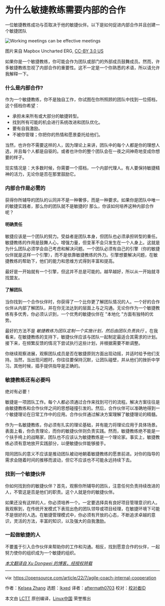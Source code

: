 [#]: subject: "Why Agile coaches need internal cooperation"
[#]: via: "https://opensource.com/article/22/7/agile-coach-internal-cooperation"
[#]: author: "Kelsea Zhang https://opensource.com/users/kelsea-zhang"
[#]: collector: "lkxed"
[#]: translator: "aftermath0703"
[#]: reviewer: " "
[#]: publisher: " "
[#]: url: " "

为什么敏捷教练需要内部的合作
======
一位敏捷教练成功与否取决于他的敏捷伙伴。以下是如何促进内部合作并且创建一个敏捷团队

![Working meetings can be effective meetings][1]

图片来自 Mapbox Uncharted ERG, [CC-BY 3.0 US][2]

如果你是一个敏捷教练，你可能会作为团队或部门的外部成员鼓舞成员。然而，许多敏捷教练忽视了内部合作的重要性。这不一定是一个你熟悉的术语，所以请允许我解释一下。

### 什么是内部合作?

作为一个敏捷教练，你不是独自工作，你试图在你所照顾的团队中找到一位搭档，这个搭档你希望：

* 承担未来所有或大部分的敏捷转型。
* 找到所有可能的机会进行系统改进和团队优化。
* 要有自我激励。
* 不被你管理；你把你的热情和愿景委托给他们。

当然，也许你不需要这样的人，因为理论上来讲，团队中的每个人都是你的理想人选，并且每个人都是自驱的。或者也许你的整个团队会在一夜之间神奇地变成你想要的样子。

现实情况是：大多数时候，你需要一个搭档，一个内部代理人。有人要保持敏捷精神的活力，无论你是否在那里鼓励它。

### 内部合作是必需的

获得你所辅导的团队的认同并不是一种奢侈，而是一种要求。如果你是团队中唯一的敏捷实践者，那么你的团队就不是敏捷的! 那么，你该如何培养这种内部合作呢？

#### 明确责任

敏捷应该是一个团队的努力。受益者是团队本身，但团队也必须承担转型的重任。敏捷教练的作用是鼓舞人心，增强力量，但变革不会只发生在一个人身上。这就是为什么团队必须学会自己考虑和解决问题。一个团队必须有自己的引擎（你的敏捷伙伴就是这样一个引擎），而不是依靠敏捷教练的外力。引擎想要解决问题，在敏捷教练的帮助下，他们的能力和思维方式得到丰富和提高。

最好是一开始就有一个引擎，但这并不总是可能的。越早越好，所以从一开始就寻找盟友。

#### 了解团队

当你找到一个合作伙伴时，你获得了一个比你更了解团队情况的人。一个好的合作伙伴从内部了解团队，并在你无法达到的层面上与之沟通。无论你作为一个敏捷教练有多优秀，你必须认识到，一个优秀的敏捷伙伴在 "本地化 "方面有独特的优势。

最好的方法不是 *敏捷教练为团队定制一个实施计划，然后由团队负责执行* 。在我看来，在敏捷教练的支持下，敏捷伙伴应该与团队一起制定最适合其需求的计划。接下来，在频繁反馈的情况下尝试执行这些计划，并根据需要不断调整。

你继续观察进展，观察团队成员是否在敏捷原则方面出现动摇，并适时给予他们支持。当然，当出现问题时，你往往要保持沉默，让团队碰壁，并从他们的挫折中学习。其他时候，插手提供指导是正确的。

### 敏捷教练还有必要吗

绝对有必要！

敏捷是一项团队工作。每个人都必须通过合作来找到可行的流程。解决方案往往是由敏捷教练和合作伙伴之间的思想碰撞引发的。然后，合作伙伴可以准确地得到一个敏捷理论在日常工作中的应用。合作伙伴通过解决方案理解了敏捷理论的精髓。

作为一名敏捷教练，你必须有扎实的理论基础，并有能力将理论应用于具体场景。表面上看，你负责理论，而你的敏捷伙伴则负责实践。然而，敏捷教练绝不能是一个扶手椅上的战略家，团队也不应该认为敏捷教练是一个理论家。事实上，敏捷教练必须有意地放开实践部分，以便敏捷伙伴能够接手。

陪同团队的意义不应该是推动团队被动地朝着敏捷教练的愿景前进。对你的指导的需求会随着时间的推移而波动，但它不应该也不可能永远持续下去。

### 找到一个敏捷伙伴

你如何找到你的敏捷伙伴？首先，观察你所辅导的团队，注意任何负责持续改进的人，不管这是否是他们的职责。这个人就是你的敏捷伙伴。

如果还没有这样的人，你必须培养一个。一定要选择具有良好项目管理意识的人。我观察到，在传统开发模式下表现出色的团队领导或项目经理，在敏捷环境下可能不是很好的人选。在敏捷管理模式中，你必须有开放的心态，不断追求卓越的意识，灵活的方法，丰富的知识，以及强大的自我激励。

### 一起做敏捷的人

不要羞于引入合作伙伴来帮助你的工作和沟通。相反，找到愿意合作的伙伴，一起努力使你的组织成为一个敏捷的组织。

*[本文翻译自 Xu Dongwei 的博客，经授权转载][4]*

--------------------------------------------------------------------------------

via: https://opensource.com/article/22/7/agile-coach-internal-cooperation

作者：[Kelsea Zhang][a]
选题：[lkxed][b]
译者：[aftermath0703](https://github.com/aftermath0703)
校对：[校对者ID](https://github.com/校对者ID)

本文由 [LCTT](https://github.com/LCTT/TranslateProject) 原创编译，[Linux中国](https://linux.cn/) 荣誉推出

[a]: https://opensource.com/users/kelsea-zhang
[b]: https://github.com/lkxed
[1]: https://opensource.com/sites/default/files/lead-images/leader-team-laptops-conference-meeting.png
[2]: https://creativecommons.org/licenses/by/3.0/us/
[3]: https://enterprisersproject.com/article/2022/2/agile-adoption-6-steps-IT-leaders?intcmp=7013a000002qLH8AAM
[4]: https://mp.weixin.qq.com/s/OQUAY6JkpTEgnev_EgZdZA
